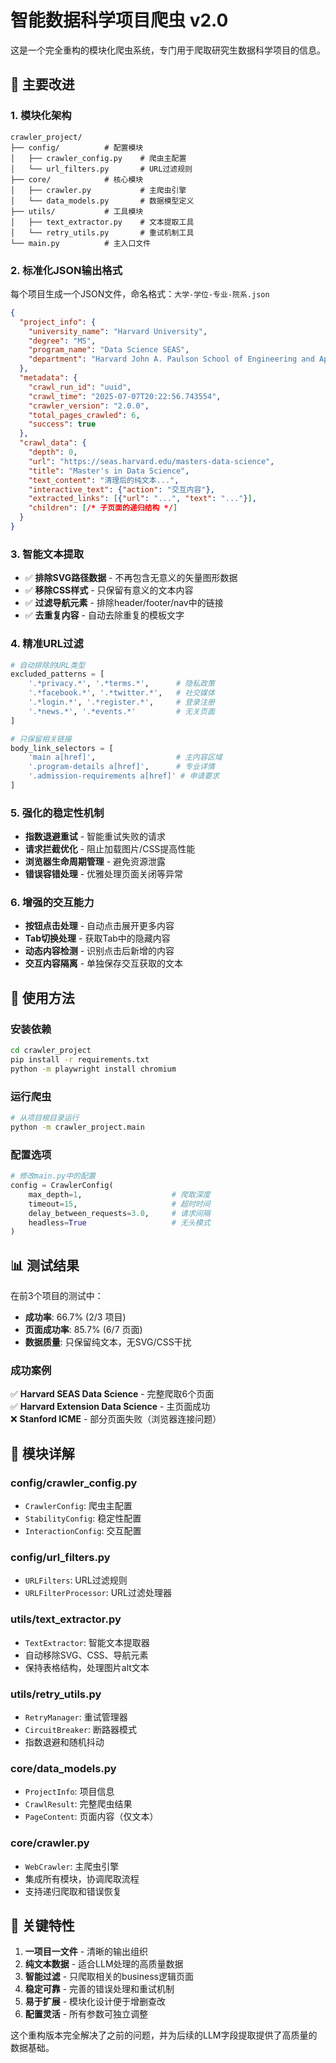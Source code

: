 # 智能数据科学项目爬虫 v2.0

这是一个完全重构的模块化爬虫系统，专门用于爬取研究生数据科学项目的信息。

## 🎯 主要改进

### 1. **模块化架构**
```
crawler_project/
├── config/          # 配置模块
│   ├── crawler_config.py    # 爬虫主配置
│   └── url_filters.py       # URL过滤规则
├── core/            # 核心模块  
│   ├── crawler.py           # 主爬虫引擎
│   └── data_models.py       # 数据模型定义
├── utils/           # 工具模块
│   ├── text_extractor.py    # 文本提取工具
│   └── retry_utils.py       # 重试机制工具
└── main.py          # 主入口文件
```

### 2. **标准化JSON输出格式**
每个项目生成一个JSON文件，命名格式：`大学-学位-专业-院系.json`

```json
{
  "project_info": {
    "university_name": "Harvard University",
    "degree": "MS", 
    "program_name": "Data Science SEAS",
    "department": "Harvard John A. Paulson School of Engineering and Applied Sciences"
  },
  "metadata": {
    "crawl_run_id": "uuid",
    "crawl_time": "2025-07-07T20:22:56.743554",
    "crawler_version": "2.0.0",
    "total_pages_crawled": 6,
    "success": true
  },
  "crawl_data": {
    "depth": 0,
    "url": "https://seas.harvard.edu/masters-data-science",
    "title": "Master's in Data Science", 
    "text_content": "清理后的纯文本...",
    "interactive_text": {"action": "交互内容"},
    "extracted_links": [{"url": "...", "text": "..."}],
    "children": [/* 子页面的递归结构 */]
  }
}
```

### 3. **智能文本提取**
- ✅ **排除SVG路径数据** - 不再包含无意义的矢量图形数据
- ✅ **移除CSS样式** - 只保留有意义的文本内容
- ✅ **过滤导航元素** - 排除header/footer/nav中的链接
- ✅ **去重复内容** - 自动去除重复的模板文字

### 4. **精准URL过滤**
```python
# 自动排除的URL类型
excluded_patterns = [
    '.*privacy.*', '.*terms.*',      # 隐私政策
    '.*facebook.*', '.*twitter.*',   # 社交媒体
    '.*login.*', '.*register.*',     # 登录注册
    '.*news.*', '.*events.*'         # 无关页面
]

# 只保留相关链接
body_link_selectors = [
    'main a[href]',                  # 主内容区域
    '.program-details a[href]',      # 专业详情
    '.admission-requirements a[href]' # 申请要求
]
```

### 5. **强化的稳定性机制**
- **指数退避重试** - 智能重试失败的请求
- **请求拦截优化** - 阻止加载图片/CSS提高性能
- **浏览器生命周期管理** - 避免资源泄露
- **错误容错处理** - 优雅处理页面关闭等异常

### 6. **增强的交互能力**
- **按钮点击处理** - 自动点击展开更多内容
- **Tab切换处理** - 获取Tab中的隐藏内容  
- **动态内容检测** - 识别点击后新增的内容
- **交互内容隔离** - 单独保存交互获取的文本

## 🚀 使用方法

### 安装依赖
```bash
cd crawler_project
pip install -r requirements.txt
python -m playwright install chromium
```

### 运行爬虫
```bash
# 从项目根目录运行
python -m crawler_project.main
```

### 配置选项
```python
# 修改main.py中的配置
config = CrawlerConfig(
    max_depth=1,                    # 爬取深度
    timeout=15,                     # 超时时间
    delay_between_requests=3.0,     # 请求间隔
    headless=True                   # 无头模式
)
```

## 📊 测试结果

在前3个项目的测试中：
- **成功率**: 66.7% (2/3 项目)
- **页面成功率**: 85.7% (6/7 页面)
- **数据质量**: 只保留纯文本，无SVG/CSS干扰

### 成功案例
✅ **Harvard SEAS Data Science** - 完整爬取6个页面  
✅ **Harvard Extension Data Science** - 主页面成功  
❌ **Stanford ICME** - 部分页面失败（浏览器连接问题）

## 🔧 模块详解

### config/crawler_config.py
- `CrawlerConfig`: 爬虫主配置
- `StabilityConfig`: 稳定性配置  
- `InteractionConfig`: 交互配置

### config/url_filters.py
- `URLFilters`: URL过滤规则
- `URLFilterProcessor`: URL过滤处理器

### utils/text_extractor.py
- `TextExtractor`: 智能文本提取器
- 自动移除SVG、CSS、导航元素
- 保持表格结构，处理图片alt文本

### utils/retry_utils.py
- `RetryManager`: 重试管理器
- `CircuitBreaker`: 断路器模式
- 指数退避和随机抖动

### core/data_models.py
- `ProjectInfo`: 项目信息
- `CrawlResult`: 完整爬虫结果
- `PageContent`: 页面内容（仅文本）

### core/crawler.py
- `WebCrawler`: 主爬虫引擎
- 集成所有模块，协调爬取流程
- 支持递归爬取和错误恢复

## 🎉 关键特性

1. **一项目一文件** - 清晰的输出组织
2. **纯文本数据** - 适合LLM处理的高质量数据
3. **智能过滤** - 只爬取相关的business逻辑页面
4. **稳定可靠** - 完善的错误处理和重试机制
5. **易于扩展** - 模块化设计便于增删查改
6. **配置灵活** - 所有参数可独立调整

这个重构版本完全解决了之前的问题，并为后续的LLM字段提取提供了高质量的数据基础。 